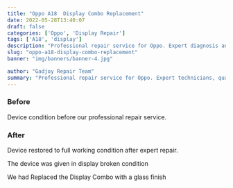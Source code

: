 ```yaml
---
title: "Oppo A18  Display Combo Replacement"
date: 2022-05-28T13:40:07
draft: false
categories: ['Oppo', 'Display Repair']
tags: ['A18', 'display']
description: "Professional repair service for Oppo. Expert diagnosis and quality repairs in Bangalore."
slug: "oppo-a18-display-combo-replacement"
banner: "img/banners/banner-4.jpg"

author: "Gadjoy Repair Team"
summary: "Professional repair service for Oppo. Expert technicians, quality parts, warranty included."
---
```


### Before

Device condition before our professional repair service.

### After

Device restored to full working condition after expert repair.

The device was given in display broken condition

We had Replaced the Display Combo with a glass finish